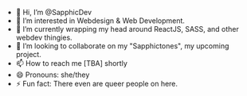 - 👋 Hi, I’m @SapphicDev
- 👀 I’m interested in Webdesign & Web Development.
- 🌱 I’m currently wrapping my head around ReactJS, SASS, and other webdev thingies.
- 💞️ I’m looking to collaborate on my "Sapphictones", my upcoming project.
- 📫 How to reach me [TBA] shortly
- 😄 Pronouns: she/they
- ⚡ Fun fact: There even are queer people on here.

<!---
SapphicDev/SapphicDev is a ✨ special ✨ repository because its `README.md` (this file) appears on your GitHub profile.
You can click the Preview link to take a look at your changes.
--->
